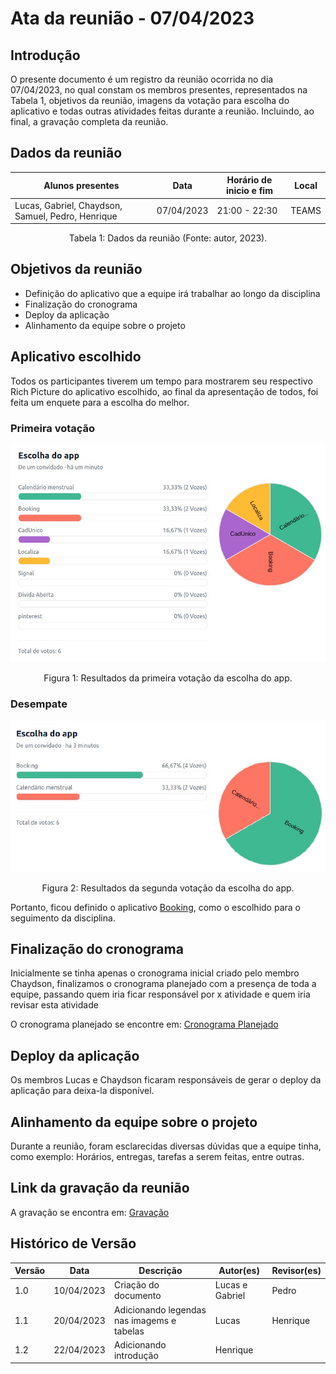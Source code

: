# Ata da reunião - 07/04/2023

## Introdução

O presente documento é um registro da reunião ocorrida no dia 07/04/2023, no qual constam os membros presentes, representados na Tabela 1, objetivos da reunião, imagens da votação para escolha do aplicativo e todas outras atividades feitas durante a reunião. Incluindo, ao final, a gravação completa da reunião.

## Dados da reunião

| Alunos presentes                                  | Data       | Horário de inicio e fim | Local |
| ------------------------------------------------- | ---------- | ------------------------ | ----- |
| Lucas, Gabriel, Chaydson, Samuel, Pedro, Henrique | 07/04/2023 | 21:00 - 22:30            | TEAMS |

<div style="text-align: center">
<p> Tabela 1: Dados da reunião (Fonte: autor, 2023). </p>
</div>

## Objetivos da reunião

- Definição do aplicativo que a equipe irá trabalhar ao longo da disciplina
- Finalização do cronograma
- Deploy da aplicação
- Alinhamento da equipe sobre o projeto

## Aplicativo escolhido

Todos os participantes tiverem um tempo para mostrarem seu respectivo Rich Picture do aplicativo escolhido, ao final da apresentação de todos, foi feita um enquete para a escolha do melhor.

### Primeira votação

<img src="../../assets/votacaoReuniao1/primeiroTurno.png">  

<div style="text-align: center">
<p> Figura 1: Resultados da primeira votação da escolha do app. </p>
</div>

### Desempate
<img src="../../assets/votacaoReuniao1/segundoTurno.png">

<div style="text-align: center">
<p> Figura 2: Resultados da segunda votação da escolha do app. </p>
</div>

Portanto, ficou definido o aplicativo [Booking](https://play.google.com/store/apps/details?id=com.booking&hl=pt_BR&gl=US), como o escolhido para o seguimento da disciplina.

## Finalização do cronograma

Inicialmente se tinha apenas o cronograma inicial criado pelo membro Chaydson, finalizamos o cronograma planejado com a presença de toda a equipe, passando quem iria ficar responsável por x atividade e quem iria revisar esta atividade

O cronograma planejado se encontre em: [Cronograma Planejado](../planejamento/cronograma.md)

## Deploy da aplicação

Os membros Lucas e Chaydson ficaram responsáveis de gerar o deploy da aplicação para deixa-la disponível.

## Alinhamento da equipe sobre o projeto

Durante a reunião, foram esclarecidas diversas dúvidas que a equipe tinha, como exemplo: Horários, entregas, tarefas a serem feitas, entre outras.

## Link da gravação da reunião

A gravação se encontra em: [Gravação](https://youtu.be/WMQwm6TmMo0)

## Histórico de Versão

| Versão | Data       | Descrição            | Autor(es)       | Revisor(es) |
| ------- | ---------- | ---------------------- | --------------- | ----------- |
| 1.0     | 10/04/2023 | Criação do documento | Lucas e Gabriel | Pedro       |
| 1.1     | 20/04/2023 | Adicionando legendas nas imagems e tabelas| Lucas | Henrique       |
| 1.2     | 22/04/2023 | Adicionando introdução| Henrique |        |